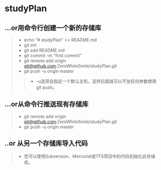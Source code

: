 # studyPlan
## ...or用命令行创建一个新的存储库
>* echo "# studyPlan" >> README.md
>* git init
>* git add README.md
>* git commit -m "first commit"
>* git remote add origin git@github.com:ZeroWhiteSmile/studyPlan.git
>* git push -u origin master
>>* -u选项会指定一个默认主机，这样后面就可以不加任何参数使用git push。

## ...or从命令行推送现有存储库
>* git remote add origin git@github.com:ZeroWhiteSmile/studyPlan.git
>* git push -u origin master

## ..or 从另一个存储库导入代码
>* 您可以使用Subversion、Mercurial或TFS项目中的代码初始化此存储库。
